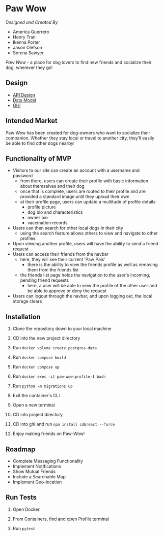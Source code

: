 # Paw Wow

*Designed and Created By*
- America Guerrero
- Henry Tran
- Ikenna Porter
- Jason Olefson
- Sorena Sawyer

*Paw Wow* - a place for dog lovers to find new friends and socialize their dog, wherever they go!


## Design

- [API Design](https://gitlab.com/amegue97/paw-wow/-/blob/main/doc/APIDesign.md)
- [Data Model](https://gitlab.com/amegue97/paw-wow/-/blob/main/doc/DataModel.md)
- [GHI](https://gitlab.com/amegue97/paw-wow/-/blob/main/doc/GHI.md)


## Intended Market

Paw Wow has been created for dog-owners who want to socialize their companion. Whether they stay local or travel to another city, they'll easily be able to find other dogs nearby! 


## Functionality of MVP

- Visitors to our site can create an account with a username and password
    - from there, users can create their profile with basic information about themselves and their dog
    - once that is complete, users are routed to their profile and are provided a standard image until they upload their own
    - at their profile page, users can update a multitude of profile details:  
        - profile picture
        - dog bio and characteristics
        - owner bio
        - vaccination records
- Users can then search for other local dogs in their city
    - using the search feature allows others to view and navigate to other profiles
- Upon viewing another profile, users will have the ability to send a friend request
- Users can access their friends from the navbar
    - here, they will see their current 'Paw Pals'
        - there is the ability to view the friends profile as well as removing them from the friends list 
    - the friends list page holds the navigation to the user's incoming, pending friend requests 
        - here, a user will be able to view the profile of the other user and be able to approve or deny the request
- Users can logout through the navbar, and upon logging out, the local storage clears


## Installation

1. Clone the repository down to your local machine

2. CD into the new project directory

3. Run ```docker volume create postgres-data```

4. Run ```docker compose build```

5. Run ```docker compose up```

6. Run ```docker exec -it paw-wow-profile-1 bash```

7. Run ```python -m migrations up```

8. Exit the container's CLI

9. Open a new terminal

10. CD into project directory

11. CD into ghi and run ```npm install cdbreact --force```

12. Enjoy making friends on Paw-Wow!


## Roadmap

- Complete Messaging Functionality
- Implement Notifications
- Show Mutual Friends
- Include a Searchable Map
- Implement Geo-location


## Run Tests

1. Open Docker

2. From Containers, find and open Profile terminal

3. Run ```pytest``` 